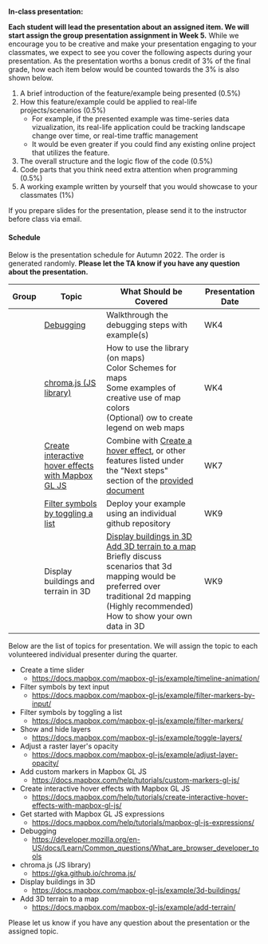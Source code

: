 **In-class presentation:** 

**Each student will lead the presentation about an assigned item. We will start assign the group presentation assignment in Week 5.** While we encourage you to be creative and make your presentation engaging to your classmates, we expect to see you cover the following aspects during your presentation. As the presentation worths a bonus credit of 3% of the final grade, how each item below would be counted towards the 3% is also shown below.

1. A brief introduction of the feature/example being presented (0.5%)
2. How this feature/example could be applied to real-life projects/scenarios (0.5%)
   - For example, if the presented example was time-series data vizualization, its real-life application could be tracking landscape change over time, or real-time traffic management
   - It would be even greater if you could find any existing online project that utilizes the feature.
3. The overall structure and the logic flow of the code (0.5%)
4. Code parts that you think need extra attention when programming (0.5%)
5. A working example written by yourself that you would showcase to your classmates (1%)

If you prepare slides for the presentation, please send it to the instructor before class via email.

#### Schedule

Below is the presentation schedule for Autumn 2022. The order is generated randomly. **Please let the TA know if you have any question about the presentation.**

| Group | Topic                                                                                                                                            | What Should be Covered                                                                                                                                                                                                                                                                                                                         | Presentation Date |
| ----- | ------------------------------------------------------------------------------------------------------------------------------------------------ | ---------------------------------------------------------------------------------------------------------------------------------------------------------------------------------------------------------------------------------------------------------------------------------------------------------------------------------------------- | ----------------- |
|       | [Debugging](https://developer.mozilla.org/en-US/docs/Learn/Common_questions/What_are_browser_developer_tools)                                    | Walkthrough the debugging steps with example(s)                                                                                                                                                                                                                                                                                                | WK4               |
|       | [chroma.js (JS library)](https://gka.github.io/chroma.js/)                                                                                       | How to use the library (on maps)<br />Color Schemes for maps<br />Some examples of creative use of map colors<br />(Optional) ow to create legend on web maps                                                                                                                                                                                  | WK4               |
|       | [Create interactive hover effects with Mapbox GL JS](https://docs.mapbox.com/help/tutorials/create-interactive-hover-effects-with-mapbox-gl-js/) | Combine with [Create a hover effect](https://docs.mapbox.com/mapbox-gl-js/example/hover-styles/), or other features listed under the "Next steps" section of the [provided document]((https://docs.mapbox.com/help/tutorials/create-interactive-hover-effects-with-mapbox-gl-js/))                                                             | WK7               |  |
|       | [Filter symbols by toggling a list](https://docs.mapbox.com/mapbox-gl-js/example/filter-markers/)                                                | Deploy your example using an individual github repository                                                                                                                                                                                                                                                                                      | WK9               |
|       | Display buildings and terrain in 3D                                                                                                              | [Display buildings in 3D](https://docs.mapbox.com/mapbox-gl-js/example/3d-buildings/) <br /> [Add 3D terrain to a map](https://docs.mapbox.com/mapbox-gl-js/example/add-terrain/) <br /> Briefly discuss scenarios that 3d mapping would be preferred over traditional 2d mapping  <br /> (Highly recommended) How to show your own data in 3D | WK9               |

Below are the list of topics for presentation. We will assign the topic to each volunteered individual presenter during the quarter. 

- Create a time slider
  - https://docs.mapbox.com/mapbox-gl-js/example/timeline-animation/
- Filter symbols by text input
  - https://docs.mapbox.com/mapbox-gl-js/example/filter-markers-by-input/
- Filter symbols by toggling a list
  - https://docs.mapbox.com/mapbox-gl-js/example/filter-markers/
- Show and hide layers
  - https://docs.mapbox.com/mapbox-gl-js/example/toggle-layers/
- Adjust a raster layer's opacity
  - https://docs.mapbox.com/mapbox-gl-js/example/adjust-layer-opacity/
- Add custom markers in Mapbox GL JS
  - https://docs.mapbox.com/help/tutorials/custom-markers-gl-js/
- Create interactive hover effects with Mapbox GL JS
  - https://docs.mapbox.com/help/tutorials/create-interactive-hover-effects-with-mapbox-gl-js/
- Get started with Mapbox GL JS expressions
  - https://docs.mapbox.com/help/tutorials/mapbox-gl-js-expressions/
- Debugging
  - https://developer.mozilla.org/en-US/docs/Learn/Common_questions/What_are_browser_developer_tools
- chroma.js (JS library)
  - https://gka.github.io/chroma.js/
- Display buildings in 3D
  - https://docs.mapbox.com/mapbox-gl-js/example/3d-buildings/
- Add 3D terrain to a map
  - https://docs.mapbox.com/mapbox-gl-js/example/add-terrain/


Please let us know if you have any question about the presentation or the assigned topic.